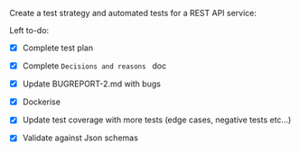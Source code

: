 Create a test strategy and automated tests for a REST API service:

Left to-do:
- [x] Complete test plan
- [x] Complete `Decisions and reasons ` doc
- [x] Update BUGREPORT-2.md with bugs
- [x] Dockerise
- [x] Update test coverage with more tests (edge cases, negative tests etc...)
- [x] Validate against Json schemas


